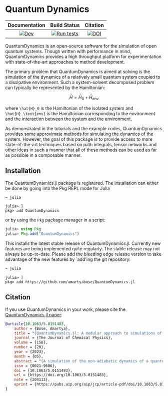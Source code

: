 # Quantum Dynamics

| **Documentation** | **Build Status** | **Citation** |
|:-----------------:|:---------:|:-------------:|
|[![Dev](https://img.shields.io/badge/docs-dev-blue.svg)](https://amartyabose.github.io/QuantumDynamics.jl/dev/)|[![Run tests](https://github.com/amartyabose/QuantumDynamics.jl/actions/workflows/test.yml/badge.svg?branch=main)](https://github.com/amartyabose/QuantumDynamics.jl/actions/workflows/test.yml)|[![DOI](https://img.shields.io/badge/DOI-10.1063/5.0151483-blue.svg)](https://doi.org/10.1063/5.0151483)|

QuantumDynamics is an open-source software for the simulation of open quantum systems. Though written with performance in mind, QuantumDynamics provides a high throughput platform for experimentation with state-of-the-art approaches to method development.

The primary problem that QuantumDynamics is aimed at solving is the simulation of the dynamics of a relatively small quantum system coupled to a dissipative environment. Such a system-solvent decomposed problem can typically be represented by the Hamiltonian:
```math
\hat{H} = \hat{H}_0 + \hat{H}_\text{env}
```
where ``\hat{H}_0`` is the Hamiltonian of the isolated system and ``\hat{H}_\text{env}`` is the Hamiltonian corresponding to the environment and the interaction between the system and the environment.

As demonstrated in the tutorials and the example codes, QuantumDynamics provides some approximate methods for simulating the dynamics of the system. However, the goal of this package is to provide access to more state-of-the-art techniques based on path integrals, tensor networks and other ideas in such a manner that all of these methods can be used as far as possible in a composable manner.

## Installation
The QuantumDynamics.jl package is registered. The installation can either be done by going into the Pkg REPL mode for Julia

```bash
~ julia
```

```
julia> ]
pkg> add QuantumDynamics
```

or by using the `Pkg` package manager in a script:

```julia
julia> using Pkg
julia> Pkg.add("QuantumDynamics")
```

This installs the latest stable release of QuantumDynamics.jl. Currently new features are being implemented quite regularly. The stable release may not always be up-to-date. Please add the bleeding edge release version to take advantage of the new features by `add'ing the git repository:
```bash
~ julia
```

```
julia> ]
pkg> add https://github.com/amartyabose/QuantumDynamics.jl
```

## Citation
If you use QuantumDynamics in your work, please cite the [QuantumDynamics.jl paper](https://pubs.aip.org/aip/jcp/article/158/20/204113/2892511/QuantumDynamics-jl-A-modular-approach-to):
```bibtex
@article{10.1063/5.0151483,
    author = {Bose, Amartya},
    title = "{QuantumDynamics.jl: A modular approach to simulations of dynamics of open quantum systems}",
    journal = {The Journal of Chemical Physics},
    volume = {158},
    number = {20},
    year = {2023},
    month = {05},
    abstract = "{A simulation of the non-adiabatic dynamics of a quantum system coupled to dissipative environments poses significant challenges. New sophisticated methods are regularly being developed with an eye toward moving to larger systems and more complicated descriptions of solvents. Many of these methods, however, are quite difficult to implement and debug. Furthermore, trying to make the individual algorithms work together through a modular application programming interface can be quite difficult as well. We present a new, open-source software framework, QuantumDynamics.jl, designed to address these challenges. It provides implementations of a variety of perturbative and non-perturbative methods for simulating the dynamics of these systems. Most prominently, QuantumDynamics.jl supports hierarchical equations of motion and methods based on path integrals. An effort has been made to ensure maximum compatibility of the interface between the various methods. Additionally, QuantumDynamics.jl, being built on a high-level programming language, brings a host of modern features to explorations of systems, such as the usage of Jupyter notebooks and high level plotting, the possibility of leveraging high-performance machine learning libraries for further development. Thus, while the built-in methods can be used as end-points in themselves, the package provides an integrated platform for experimentation, exploration, and method development.}",
    issn = {0021-9606},
    doi = {10.1063/5.0151483},
    url = {https://doi.org/10.1063/5.0151483},
    note = {204113},
    eprint = {https://pubs.aip.org/aip/jcp/article-pdf/doi/10.1063/5.0151483/17794821/204113\_1\_5.0151483.pdf},
}
```